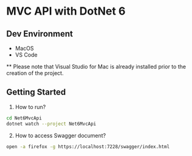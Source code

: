 # MVC API with DotNet 6

## Dev Environment
- MacOS
- VS Code

** Please note that Visual Studio for Mac is already installed prior to the creation of the project.

## Getting Started
1. How to run?
```bash
cd Net6MvcApi
dotnet watch --project Net6MvcApi
```
2. How to access Swagger document?
```bash
open -a firefox -g https://localhost:7228/swagger/index.html
```